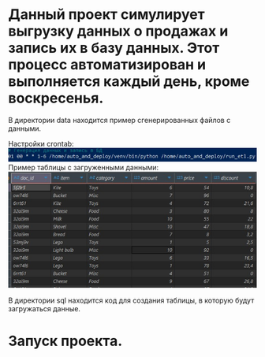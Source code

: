 # Данный проект симулирует выгрузку данных о продажах и запись их в базу данных. Этот процесс автоматизирован и выполняется каждый день, кроме воскресенья.

В директории data находится пример сгенерированных файлов с данными.  

Настройки crontab:  
![](img/crontab.jpg)  
Пример таблицы с загруженными данными:  
![](img/table_sales.jpg)  

В директории sql находится код для создания таблицы, в которую будут загружаться данные.  

# Запуск проекта.  

